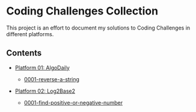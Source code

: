 # Coding Challenges Collection

This project is an effort to document my solutions to Coding Challenges in different platforms.

## Contents

- [Platform 01: AlgoDaily](/Platform-01-AlgoDaily)
  - [0001-reverse-a-string](/Platform-01-AlgoDaily/0001-reverse-a-string)
  
- [Platform 02: Log2Base2](/Platform-02-Log2Base2)
  - [0001-find-positive-or-negative-number](/Platform-02-Log2Base2/0001-find-positive-or-negative-number)


